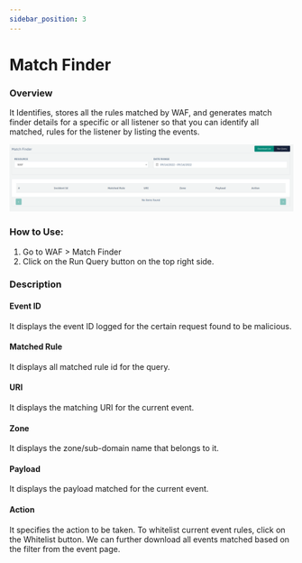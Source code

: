 ```yaml
---
sidebar_position: 3
---
```

# Match Finder

### Overview
It Identifies, stores all the rules matched by WAF, and generates match finder details for a specific or all listener so that you can identify all matched, rules for the listener by listing the events.

![matchfinder](/img/waf/match_finder.png)

### How to Use:
1. Go to WAF > Match Finder
2. Click on the Run Query button on the top right side.

### Description

#### Event ID
It displays the event ID logged for the certain request found to be malicious.

#### Matched Rule
It displays all matched rule id for the query.

#### URI
It displays the matching URI for the current event.

#### Zone
It displays the zone/sub-domain name that belongs to it.

#### Payload
It displays the payload matched for the current event.

#### Action
It specifies the action to be taken. To whitelist current event rules, click on the Whitelist button.
We can further download all events matched based on the filter from the event page.

